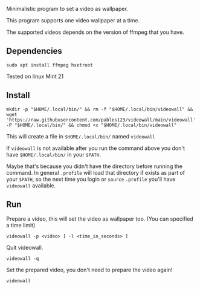 Minimalistic program to set a video as wallpaper.

This program supports one video wallpaper at a time.

The supported videos depends on the version of ffmpeg that you have.

## Dependencies
```terminal
sudo apt install ffmpeg hsetroot
```

Tested on linux Mint 21

## Install
```terminal
mkdir -p "$HOME/.local/bin/" && rm -f "$HOME/.local/bin/videowall" && wget 'https://raw.githubusercontent.com/pablos123/videowall/main/videowall' -P "$HOME/.local/bin/" && chmod +x "$HOME/.local/bin/videowall"
```
This will create a file in `$HOME/.local/bin/` named `videowall`

If `videowall` is not available after you run the command above you don't have `$HOME/.local/bin/` in your `$PATH`.

Maybe that's because you didn't have the directory before running the command.
In general `.profile` will load that directory if exists as part of your `$PATH`, so the next time you login or `source` `.profile` you'll have `videowall` available.

## Run
Prepare a video, this will set the video as wallpaper too. (You can specified a time limit)
```
videowall -p <video> [ -l <time_in_seconds> ]
```

Quit videowall.
```
videowall -q
```

Set the prepared video, you don't need to prepare the video again!
```
videowall
```
